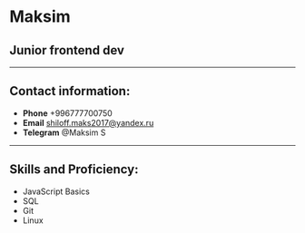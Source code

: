 # Maksim

## Junior frontend dev

-----------------------------------------------------------------------------------------------

## Contact information:

* **Phone** +996777700750
* **Email** shiloff.maks2017@yandex.ru
* **Telegram** @Maksim S

-----------------------------------------------------------------------------------------------
## Skills and Proficiency:
* JavaScript Basics
* SQL
* Git
* Linux